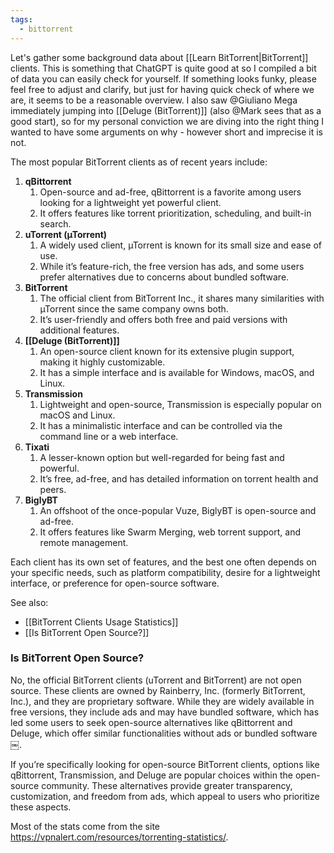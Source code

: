 ```yaml
---
tags:
  - bittorrent
---
```


Let's gather some background data about [[Learn BitTorrent|BitTorrent]] clients. This is something that ChatGPT is quite good at so I compiled a bit of data you can easily check for yourself. If something looks funky, please feel free to adjust and clarify, but just for having quick check of where we are, it seems to be a reasonable overview. I also saw @Giuliano Mega immediately jumping into [[Deluge (BitTorrent)]] (also @Mark sees that as a good start), so for my personal conviction we are diving into the right thing I wanted to have some arguments on why - however short and imprecise it is not.

The most popular BitTorrent clients as of recent years include:

1. **qBittorrent**
	1. Open-source and ad-free, qBittorrent is a favorite among users looking for a lightweight yet powerful client.
	2. It offers features like torrent prioritization, scheduling, and built-in search.
2. **uTorrent (µTorrent)**
    1. A widely used client, µTorrent is known for its small size and ease of use.
    2. While it’s feature-rich, the free version has ads, and some users prefer alternatives due to concerns about bundled software.
3. **BitTorrent**
    1. The official client from BitTorrent Inc., it shares many similarities with µTorrent since the same company owns both.
    2. It’s user-friendly and offers both free and paid versions with additional features.
4. **[[Deluge (BitTorrent)]]**
    1. An open-source client known for its extensive plugin support, making it highly customizable.
    2. It has a simple interface and is available for Windows, macOS, and Linux.
5. **Transmission**
    1. Lightweight and open-source, Transmission is especially popular on macOS and Linux.
    2. It has a minimalistic interface and can be controlled via the command line or a web interface.
6. **Tixati**
    1. A lesser-known option but well-regarded for being fast and powerful.
    2. It’s free, ad-free, and has detailed information on torrent health and peers.
7. **BiglyBT**
    1. An offshoot of the once-popular Vuze, BiglyBT is open-source and ad-free.
    2. It offers features like Swarm Merging, web torrent support, and remote management.

Each client has its own set of features, and the best one often depends on your specific needs, such as platform compatibility, desire for a lightweight interface, or preference for open-source software.

See also: 
- [[BitTorrent Clients Usage Statistics]]
- [[Is BitTorrent Open Source?]]

### Is BitTorrent Open Source?

No, the official BitTorrent clients (uTorrent and BitTorrent) are not open source. These clients are owned by Rainberry, Inc. (formerly BitTorrent, Inc.), and they are proprietary software. While they are widely available in free versions, they include ads and may have bundled software, which has led some users to seek open-source alternatives like qBittorrent and Deluge, which offer similar functionalities without ads or bundled software￼.

If you’re specifically looking for open-source BitTorrent clients, options like qBittorrent, Transmission, and Deluge are popular choices within the open-source community. These alternatives provide greater transparency, customization, and freedom from ads, which appeal to users who prioritize these aspects.

Most of the stats come from the site https://vpnalert.com/resources/torrenting-statistics/.

